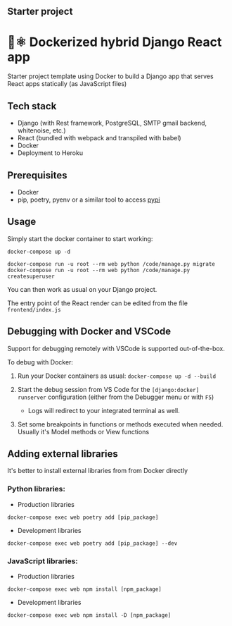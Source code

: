 ## Starter project
# 🤠⚛️ Dockerized hybrid Django React app 
Starter project template using Docker to build a Django app that serves React apps statically (as JavaScript files)

## Tech stack
  - Django (with Rest framework, PostgreSQL, SMTP gmail backend, whitenoise, etc.)
  - React (bundled with webpack and transpiled with babel)
  - Docker
  - Deployment to Heroku

## Prerequisites
  - Docker
  - pip, poetry, pyenv or a similar tool to access [pypi](https://pypi.org/)


## Usage

Simply start the docker container to start working:
```
docker-compose up -d

docker-compose run -u root --rm web python /code/manage.py migrate
docker-compose run -u root --rm web python /code/manage.py createsuperuser
```

You can then work as usual on your Django project.

The entry point of the React render can be edited from the file `frontend/index.js`

## Debugging with Docker and VSCode

Support for debugging remotely with VSCode is supported out-of-the-box.

To debug with Docker:

1. Run your Docker containers as usual: `docker-compose up -d --build`

3. Start the debug session from VS Code for the `[django:docker] runserver` configuration (either from the Debugger menu or with `F5`)

   - Logs will redirect to your integrated terminal as well.

4. Set some breakpoints in functions or methods executed when needed. Usually it's Model methods or View functions

## Adding external libraries

It's better to install external libraries from from Docker directly

### Python libraries:
   - Production libraries
   ```
   docker-compose exec web poetry add [pip_package]
   ```
   - Development libraries
   ```
   docker-compose exec web poetry add [pip_package] --dev
   ```
### JavaScript libraries:
   - Production libraries
   ```
   docker-compose exec web npm install [npm_package]
   ```
   - Development libraries
   ```
   docker-compose exec web npm install -D [npm_package]
   ```

